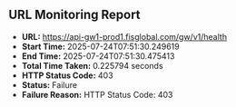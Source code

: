 ## URL Monitoring Report

- **URL:** https://api-gw1-prod1.fisglobal.com/gw/v1/health
- **Start Time:** 2025-07-24T07:51:30.249619
- **End Time:** 2025-07-24T07:51:30.475413
- **Total Time Taken:** 0.225794 seconds
- **HTTP Status Code:** 403
- **Status:** Failure
- **Failure Reason:** HTTP Status Code: 403
